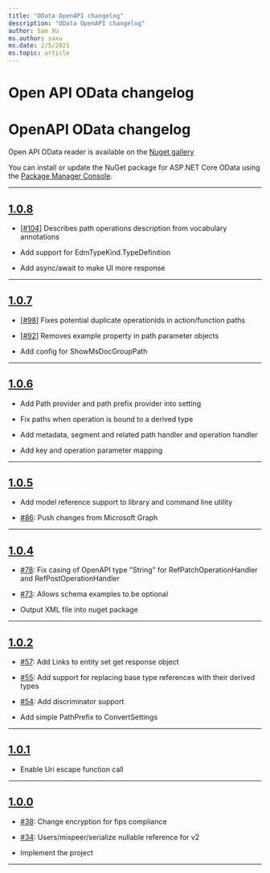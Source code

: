 ```yaml
---
title: "OData OpenAPI changelog"
description: "OData OpenAPI changelog"
author: Sam Xu
ms.author: saxu
ms.date: 2/5/2021
ms.topic: article
---
```


# Open API  OData changelog

# OpenAPI OData changelog

Open API OData reader is available on the [Nuget gallery](https://www.nuget.org/packages/Microsoft.OpenApi.OData)

You can install or update the NuGet package for ASP.NET Core OData using the [Package Manager Console](https://docs.nuget.org/docs/start-here/using-the-package-manager-console).

---

## [1.0.8](https://www.nuget.org/packages/Microsoft.OpenApi.OData/1.0.8)
 
 * [[#104](https://github.com/microsoft/OpenAPI.NET.OData/pull/104)] Describes path operations description from vocabulary annotations
  
 * Add support for EdmTypeKind.TypeDefinition

 * Add async/await to make UI more response

---

## [1.0.7](https://www.nuget.org/packages/Microsoft.OpenApi.OData/1.0.7)

 * [[#98](https://github.com/microsoft/OpenAPI.NET.OData/pull/98)] Fixes potential duplicate operationIds in action/function paths
 
 * [[#92](https://github.com/microsoft/OpenAPI.NET.OData/pull/92)] Removes example property in path parameter objects
 
 * Add config for ShowMsDocGroupPath
 
 ---
 
## [1.0.6](https://www.nuget.org/packages/Microsoft.OpenApi.OData/1.0.6)

 * Add Path provider and path prefix provider into setting
 
 * Fix paths when operation is bound to a derived type
 
 * Add metadata, segment and related path handler and operation handler
 
 * Add key and operation parameter mapping
 
 ---

## [1.0.5](https://www.nuget.org/packages/Microsoft.OpenApi.OData/1.0.5)

 * Add model reference support to library and command line utility
 
 * [#86](https://github.com/microsoft/OpenAPI.NET.OData/pull/86): Push changes from Microsoft Graph
 
---

## [1.0.4](https://www.nuget.org/packages/Microsoft.OpenApi.OData/1.0.4)

 * [#78](https://github.com/microsoft/OpenAPI.NET.OData/pull/78): Fix casing of OpenAPI type "String" for RefPatchOperationHandler and RefPostOperationHandler 

 * [#73](https://github.com/microsoft/OpenAPI.NET.OData/pull/73): Allows schema examples to be optional

 * Output XML file into nuget package

 ---

## [1.0.2](https://www.nuget.org/packages/Microsoft.OpenApi.OData/1.0.2)

  * [#57](https://github.com/microsoft/OpenAPI.NET.OData/pull/57): Add Links to entity set get response object

  * [#55](https://github.com/microsoft/OpenAPI.NET.OData/pull/55): Add support for replacing base type references with their derived types

  * [#54](https://github.com/microsoft/OpenAPI.NET.OData/pull/54): Add discriminator support

  * Add simple PathPrefix to ConvertSettings

---

## [1.0.1](https://www.nuget.org/packages/Microsoft.OpenApi.OData/1.0.1)

* Enable Uri escape function call

---

## [1.0.0](https://www.nuget.org/packages/Microsoft.OpenApi.OData/1.0.0)

  * [#38](https://github.com/microsoft/OpenAPI.NET.OData/pull/38): Change encryption for fips compliance

  * [#34](https://github.com/microsoft/OpenAPI.NET.OData/pull/34): Users/mispeer/serialize nullable reference for v2

 * Implement the project

 --- 
